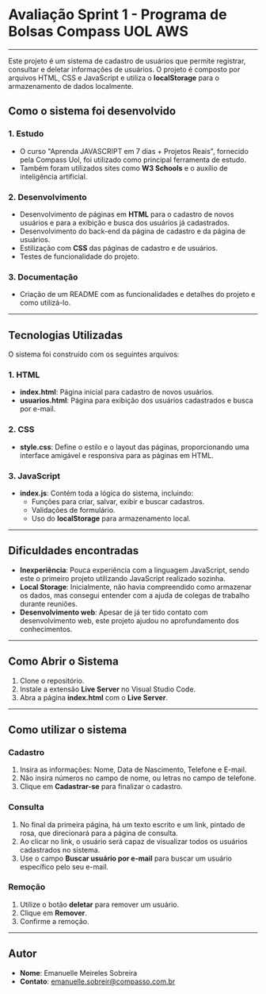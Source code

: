 # Avaliação Sprint 1 - Programa de Bolsas Compass UOL AWS

---

Este projeto é um sistema de cadastro de usuários que permite registrar, consultar e deletar informações de usuários. O projeto é composto por arquivos HTML, CSS e JavaScript e utiliza o **localStorage** para o armazenamento de dados localmente.

## Como o sistema foi desenvolvido

### 1. Estudo

- O curso "Aprenda JAVASCRIPT em 7 dias + Projetos Reais", fornecido pela Compass Uol, foi utilizado como principal ferramenta de estudo.
- Também foram utilizados sites como **W3 Schools** e o auxílio de inteligência artificial.

### 2. Desenvolvimento

- Desenvolvimento de páginas em **HTML** para o cadastro de novos usuários e para a exibição e busca dos usuários já cadastrados.
- Desenvolvimento do back-end da página de cadastro e da página de usuários.
- Estilização com **CSS** das páginas de cadastro e de usuários.
- Testes de funcionalidade do projeto.

### 3. Documentação

- Criação de um README com as funcionalidades e detalhes do projeto e como utilizá-lo.

---

## Tecnologias Utilizadas

O sistema foi construído com os seguintes arquivos:

### 1. HTML

- **index.html**: Página inicial para cadastro de novos usuários.
- **usuarios.html**: Página para exibição dos usuários cadastrados e busca por e-mail.

### 2. CSS

- **style.css**: Define o estilo e o layout das páginas, proporcionando uma interface amigável e responsiva para as páginas em HTML.

### 3. JavaScript

- **index.js**: Contém toda a lógica do sistema, incluindo:
  - Funções para criar, salvar, exibir e buscar cadastros.
  - Validações de formulário.
  - Uso do **localStorage** para armazenamento local.

---

## Dificuldades encontradas

- **Inexperiência**: Pouca experiência com a linguagem JavaScript, sendo este o primeiro projeto utilizando JavaScript realizado sozinha.
- **Local Storage**: Inicialmente, não havia compreendido como armazenar os dados, mas consegui entender com a ajuda de colegas de trabalho durante reuniões.
- **Desenvolvimento web**: Apesar de já ter tido contato com desenvolvimento web, este projeto ajudou no aprofundamento dos conhecimentos.

---

## Como Abrir o Sistema

1. Clone o repositório.
2. Instale a extensão **Live Server** no Visual Studio Code.
3. Abra a página **index.html** com o **Live Server**.

---

## Como utilizar o sistema

### Cadastro

1. Insira as informações: Nome, Data de Nascimento, Telefone e E-mail.
2. Não insira números no campo de nome, ou letras no campo de telefone.
3. Clique em **Cadastrar-se** para finalizar o cadastro.

### Consulta

1. No final da primeira página, há um texto escrito e um link, pintado de rosa, que direcionará para a página de consulta.
2. Ao clicar no link, o usuário será capaz de visualizar todos os usuários cadastrados no sistema.
3. Use o campo **Buscar usuário por e-mail** para buscar um usuário específico pelo seu e-mail.

### Remoção

1. Utilize o botão **deletar** para remover um usuário.
2. Clique em **Remover**.
3. Confirme a remoção.

---

## Autor

- **Nome**: Emanuelle Meireles Sobreira
- **Contato**: emanuelle.sobreir@compasso.com.br
